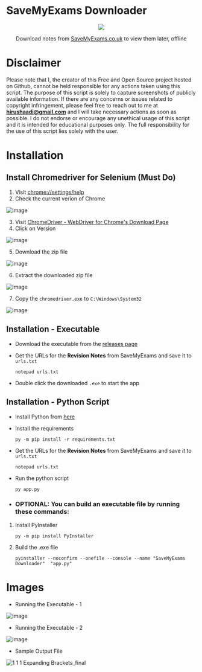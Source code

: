 # SaveMyExams Downloader

<p align="center">
  <img src="https://cdn.savemyexams.co.uk/logo/sme-logo.png" />
  <p align="center">Download notes from <a href="https://www.savemyexams.co.uk/">SaveMyExams.co.uk</a> to view them later, offline</p>
</p>

# Disclaimer

Please note that I, the creator of this Free and Open Source project hosted on Github, cannot be held responsible for any actions taken using this script. The purpose of this script is solely to capture screenshots of publicly available information. If there are any concerns or issues related to copyright infringement, please feel free to reach out to me at **hirushaadi@gmail.com** and I will take necessary actions as soon as possible. I do not endorse or encourage any unethical usage of this script and it is intended for educational purposes only. The full responsibility for the use of this script lies solely with the user.

# Installation

## Install Chromedriver for Selenium (Must Do)

1. Visit [chrome://settings/help](chrome://settings/help)
2. Check the current verion of Chrome

![image](https://user-images.githubusercontent.com/36286877/216762024-251ba52a-1f19-49e4-9315-7cb6bd90af9b.png)

3. Visit [ChromeDriver - WebDriver for Chrome's Download Page](https://chromedriver.chromium.org/downloads)
4. Click on Version

![image](https://user-images.githubusercontent.com/36286877/216762129-443d731b-3210-4f5f-aa89-9a1550652a49.png)

5. Download the zip file

![image](https://user-images.githubusercontent.com/36286877/216762186-454513c7-0151-48f5-ad97-bbbad3a9c34c.png)

6. Extract the downloaded zip file

![image](https://user-images.githubusercontent.com/36286877/216762234-e2516749-abe6-49fa-898c-0e3d43611929.png)

7. Copy the `chromedriver.exe` to `C:\Windows\System32`

![image](https://user-images.githubusercontent.com/36286877/216762290-b18b79ff-1526-4b63-bed6-c1db1192441b.png)

## Installation - Executable

- Download the executable from the [releases page](https://github.com/hirusha-adi/SaveMyExams-Download/releases)

- Get the URLs for the **Revision Notes** from SaveMyExams and save it to `urls.txt`

  ```
  notepad urls.txt
  ```

- Double click the downloaded `.exe` to start the app

## Installation - Python Script

- Install Python from [here](https://www.python.org/downloads/)

- Install the requirements

  ```
  py -m pip install -r requirements.txt
  ```

- Get the URLs for the **Revision Notes** from SaveMyExams and save it to `urls.txt`

  ```
  notepad urls.txt
  ```

- Run the python script

  ```
  py app.py
  ```

- ### OPTIONAL: You can build an executable file by running these commands:

1. Install PyInstaller

   ```
   py -m pip install PyInstaller
   ```

2. Build the .exe file

   ```
   pyinstaller --noconfirm --onefile --console --name "SaveMyExams Downloader"  "app.py"
   ```

# Images

- Running the Executable - 1

![image](https://user-images.githubusercontent.com/36286877/216762815-1c670154-5828-4b36-9007-cf34a9b59a14.png)

- Running the Executable - 2

![image](https://user-images.githubusercontent.com/36286877/216762833-ddc1d4d3-2fbe-4609-9807-57b62f2c9d8d.png)

- Sample Output File

![1 1 1 Expanding Brackets_final](https://user-images.githubusercontent.com/36286877/216818722-8aa0aa0e-2c34-4ca2-98c7-da156e19199f.png)
